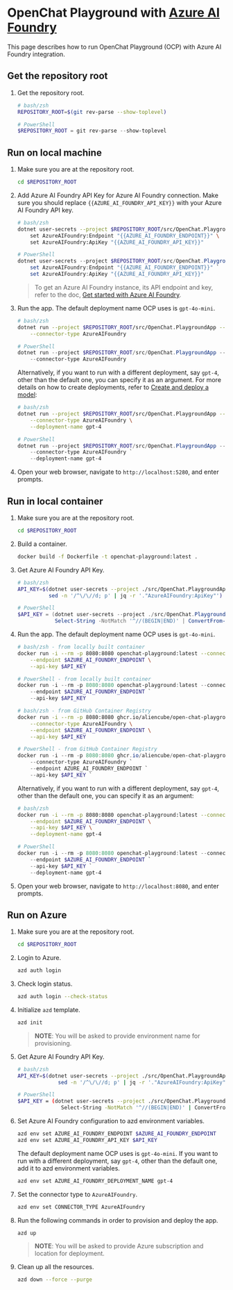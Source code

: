 # OpenChat Playground with [Azure AI Foundry](https://learn.microsoft.com/azure/ai-foundry/what-is-azure-ai-foundry)

This page describes how to run OpenChat Playground (OCP) with Azure AI Foundry integration.

## Get the repository root

1. Get the repository root.

    ```bash
    # bash/zsh
    REPOSITORY_ROOT=$(git rev-parse --show-toplevel)
    ```

    ```powershell
    # PowerShell
    $REPOSITORY_ROOT = git rev-parse --show-toplevel
    ```

## Run on local machine

1. Make sure you are at the repository root.

    ```bash
    cd $REPOSITORY_ROOT
    ```

2. Add Azure AI Foundry API Key for Azure AI Foundry connection. Make sure you should replace `{{AZURE_AI_FOUNDRY_API_KEY}}` with your Azure AI Foundry API key.

    ```bash
    # bash/zsh
    dotnet user-secrets --project $REPOSITORY_ROOT/src/OpenChat.PlaygroundApp \
        set AzureAIFoundry:Endpoint "{{AZURE_AI_FOUNDRY_ENDPOINT}}" \
        set AzureAIFoundry:ApiKey "{{AZURE_AI_FOUNDRY_API_KEY}}"
    ```

    ```powershell
    # PowerShell
    dotnet user-secrets --project $REPOSITORY_ROOT/src/OpenChat.PlaygroundApp `
        set AzureAIFoundry:Endpoint "{{AZURE_AI_FOUNDRY_ENDPOINT}}" `
        set AzureAIFoundry:ApiKey "{{AZURE_AI_FOUNDRY_API_KEY}}"
    ```

    > To get an Azure AI Foundry instance, its API endpoint and key, refer to the doc, [Get started with Azure AI Foundry](https://learn.microsoft.com/en-us/azure/ai-foundry/quickstarts/get-started-code?tabs=csharp#set-up-your-environment).

3. Run the app. The default deployment name OCP uses is `gpt-4o-mini`.

    ```bash
    # bash/zsh
    dotnet run --project $REPOSITORY_ROOT/src/OpenChat.PlaygroundApp -- \
        --connector-type AzureAIFoundry
    ```

    ```powershell
    # PowerShell
    dotnet run --project $REPOSITORY_ROOT/src/OpenChat.PlaygroundApp -- `
        --connector-type AzureAIFoundry
    ```

   Alternatively, if you want to run with a different deployment, say `gpt-4`, other than the default one, you can specify it as an argument. For more details on how to create deployments, refer to [Create and deploy a model](https://learn.microsoft.com/en-us/azure/ai-foundry/foundry-models/how-to/quickstart-ai-project):

    ```bash
    # bash/zsh
    dotnet run --project $REPOSITORY_ROOT/src/OpenChat.PlaygroundApp -- \
        --connector-type AzureAIFoundry \
        --deployment-name gpt-4
    ```

    ```powershell
    # PowerShell
    dotnet run --project $REPOSITORY_ROOT/src/OpenChat.PlaygroundApp -- `
        --connector-type AzureAIFoundry `
        --deployment-name gpt-4
    ```

4. Open your web browser, navigate to `http://localhost:5280`, and enter prompts.

## Run in local container

1. Make sure you are at the repository root.

    ```bash
    cd $REPOSITORY_ROOT
    ```

2. Build a container.

    ```bash
    docker build -f Dockerfile -t openchat-playground:latest .
    ```

3. Get Azure AI Foundry API Key.

    ```bash
    # bash/zsh
    API_KEY=$(dotnet user-secrets --project ./src/OpenChat.PlaygroundApp list --json | \
              sed -n '/^\/\//d; p' | jq -r '."AzureAIFoundry:ApiKey"')
    ```

    ```powershell
    # PowerShell
    $API_KEY = (dotnet user-secrets --project ./src/OpenChat.PlaygroundApp list --json | `
                Select-String -NotMatch '^//(BEGIN|END)' | ConvertFrom-Json).'AzureAIFoundry:ApiKey'
    ```

4. Run the app. The default deployment name OCP uses is `gpt-4o-mini`.

    ```bash
    # bash/zsh - from locally built container
    docker run -i --rm -p 8080:8080 openchat-playground:latest --connector-type AzureAIFoundry \
        --endpoint $AZURE_AI_FOUNDRY_ENDPOINT \
        --api-key $API_KEY
    ```

    ```powershell
    # PowerShell - from locally built container
    docker run -i --rm -p 8080:8080 openchat-playground:latest --connector-type AzureAIFoundry `
        --endpoint $AZURE_AI_FOUNDRY_ENDPOINT `
        --api-key $API_KEY
    ```

    ```bash
    # bash/zsh - from GitHub Container Registry
    docker run -i --rm -p 8080:8080 ghcr.io/aliencube/open-chat-playground/openchat-playground:latest \
        --connector-type AzureAIFoundry \
        --endpoint $AZURE_AI_FOUNDRY_ENDPOINT \
        --api-key $API_KEY
    ```

    ```powershell
    # PowerShell - from GitHub Container Registry
    docker run -i --rm -p 8080:8080 ghcr.io/aliencube/open-chat-playground/openchat-playground:latest `
        --connector-type AzureAIFoundry `
        --endpoint AZURE_AI_FOUNDRY_ENDPOINT `
        --api-key $API_KEY `
    ```

   Alternatively, if you want to run with a different deployment, say `gpt-4`, other than the default one, you can specify it as an argument:

    ```bash
    # bash/zsh
    docker run -i --rm -p 8080:8080 openchat-playground:latest --connector-type AzureAIFoundry \
        --endpoint $AZURE_AI_FOUNDRY_ENDPOINT \
        --api-key $API_KEY \
        --deployment-name gpt-4
    ```

    ```powershell
    # PowerShell
    docker run -i --rm -p 8080:8080 openchat-playground:latest --connector-type AzureAIFoundry `
        --endpoint $AZURE_AI_FOUNDRY_ENDPOINT `
        --api-key $API_KEY `
        --deployment-name gpt-4
    ```

5. Open your web browser, navigate to `http://localhost:8080`, and enter prompts.

## Run on Azure

1. Make sure you are at the repository root.

    ```bash
    cd $REPOSITORY_ROOT
    ```

2. Login to Azure.

    ```bash
    azd auth login
    ```

3. Check login status.

    ```bash
    azd auth login --check-status
    ```

4. Initialize `azd` template.

    ```bash
    azd init
    ```

   > **NOTE**: You will be asked to provide environment name for provisioning.

5. Get Azure AI Foundry API Key.

    ```bash
    # bash/zsh
    API_KEY=$(dotnet user-secrets --project ./src/OpenChat.PlaygroundApp list --json | \
                 sed -n '/^\/\//d; p' | jq -r '."AzureAIFoundry:ApiKey"')
    ```

    ```bash
    # PowerShell
    $API_KEY = (dotnet user-secrets --project ./src/OpenChat.PlaygroundApp list --json | `
                  Select-String -NotMatch '^//(BEGIN|END)' | ConvertFrom-Json).'AzureAIFoundry:ApiKey'
    ```

6. Set Azure AI Foundry configuration to azd environment variables.

    ```bash
    azd env set AZURE_AI_FOUNDRY_ENDPOINT $AZURE_AI_FOUNDRY_ENDPOINT
    azd env set AZURE_AI_FOUNDRY_API_KEY $API_KEY
    ```

   The default deployment name OCP uses is `gpt-4o-mini`. If you want to run with a different deployment, say `gpt-4`, other than the default one, add it to azd environment variables.

    ```bash
    azd env set AZURE_AI_FOUNDRY_DEPLOYMENT_NAME gpt-4
    ```

7. Set the connector type to `AzureAIFoundry`.

    ```bash
    azd env set CONNECTOR_TYPE AzureAIFoundry
    ```

8. Run the following commands in order to provision and deploy the app.

    ```bash
    azd up
    ```

   > **NOTE**: You will be asked to provide Azure subscription and location for deployment.

9. Clean up all the resources.

    ```bash
    azd down --force --purge
    ```
